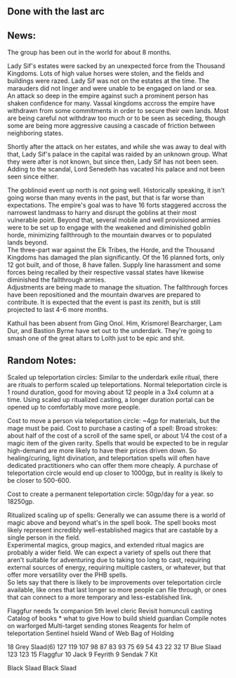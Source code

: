 ## Done with the last arc


## News: 
The group has been out in the world for about 8 months. 

Lady Sif's estates were sacked by an unexpected force from the Thousand Kingdoms. Lots of high value horses were stolen, and the fields and buildings were razed. Lady Sif was not on the estates at the time. The marauders did not linger and were unable to be engaged on land or sea.  
An attack so deep in the empire against such a prominent person has shaken confidence for many. Vassal kingdoms accross the empire have withdrawn from some commitments in order to secure their own lands. Most are being careful not withdraw too much or to be seen as seceding, though some are being more aggressive causing a cascade of friction between neighboring states. 

Shortly after the attack on her estates, and while she was away to deal with that, Lady Sif's palace in the capital was raided by an unknown group. What they were after is not known, but since then, Lady Sif has not been seen. Adding to the scandal, Lord Senedeth has vacated his palace and not been seen since either. 

The goblinoid event up north is not going well. Historically speaking, it isn't going worse than many events in the past, but that is far worse than expectations. The empire's goal was to have 16 forts staggered accross the narrowest landmass to harry and disrupt the goblins at their most vulnerable point. Beyond that, several mobile and well provisioned armies were to be set up to engage with the weakened and diminished goblin horde, minimizing fallthrough to the mountain dwarves or to populated lands beyond.  
The three-part war against the Elk Tribes, the Horde, and the Thousand Kingdoms has damaged the plan significantly. Of the 16 planned forts, only 12 got built, and of those, 8 have fallen. Supply line harassment and some forces being recalled by their respective vassal states have likewise diminished the fallthrough armies.  
Adjustments are being made to manage the situation. The fallthrough forces have been repositioned and the mountain dwarves are prepared to contribute. It is expected that the event is past its zenith, but is still projected to last 4-6 more months. 

Kathuil has been absent from Ging Onol. 
Him, Krismorel Bearcharger, Lam Dur, and Bastion Byrne have set out to the underdark. They're going to smash one of the great altars to Lolth just to be epic and shit. 





## Random Notes: 

Scaled up teleportation circles: Similar to the underdark exile ritual, there are rituals to 
perform scaled up teleportations. Normal teleportation circle is 1 round duration, good for moving 
about 12 people in a 3x4 column at a time. Using scaled up ritualized casting, a longer duration 
portal can be opened up to comfortably move more people. 

Cost to move a person via teleportation circle: ~4gp for materials, but the mage must be paid. 
Cost to purchase a casting of a spell: 
    Broad strokes: about half of the cost of a scroll of the same spell, or about 1/4 the cost of a magic item of the given rarity. Spells that would be expected to be in regular high-demand are more likely to have their prices driven down. So healing/curing, light divination, and teleportation spells will often have dedicated practitioners who can offer them more cheaply. 
A purchase of teleportation circle would end up closer to 1000gp, but in reality is likely to be closer to 500-600.


Cost to create a permanent teleportation circle: 50gp/day for a year. so 18250gp.

Ritualized scaling up of spells: 
Generally we can assume there is a world of magic above and beyond what's in the spell book. The spell books most likely represent incredibly well-established magics that are castable by a single person in the field.  
Experimental magics, group magics, and extended ritual magics are probably a wider field. We can expect a variety of spells out there that aren't suitable for adventuring due to taking too long to cast, requiring external sources of energy, requiring multiple casters, or whatever, but that offer more versatility over the PHB spells.  
So lets say that there is likely to be improvements over teleportation circle available, like ones that last longer so more people can file through, or ones that can connect to a more temporary and less-established link. 




Flaggfur needs 1x companion 5th level cleric 
Revisit homunculi casting 
Catalog of books * what to give
How to build shield guardian 
Compile notes on warforged 
Multi-target sending stones 
Reagents for helm of teleportation 
    Sentinel hsield
    Wand of Web 
    Bag of Holding 


18 Grey Slaad(6) 127 119 107 98 87 83 93 75 69 54 43 22 32
17 Blue Slaad 123 123
15 Flaggfur 
10 Jack 
9 Feyrith
9 Sendak 
7 Kit




Black Slaad
Black Slaad
